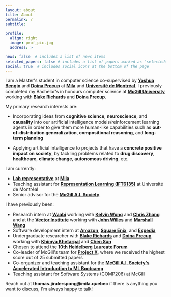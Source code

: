 ```yaml
---
layout: about
title: About
permalink: /
subtitle:

profile:
  align: right
  image: prof_pic.jpg
  address: >

news: false  # includes a list of news items
selected_papers: false # includes a list of papers marked as "selected={true}"
social: true  # includes social icons at the bottom of the page
---
```


I am a Master's student in computer science co-supervised by __[Yoshua Bengio](https://yoshuabengio.org/)__ and __[Doina Precup](https://mila.quebec/en/person/doina-precup/)__ at __[Mila](https://mila.quebec/en/)__ and __[Université de Montréal](https://www.umontreal.ca/)__. I previously completed my Bachelor's in honours computer science at __[McGill University](https://www.mcgill.ca/)__ working with __[Blake Richards](https://mila.quebec/en/person/blake-richards/)__ and __[Doina Precup](https://cs.mcgill.ca/~dprecup/)__.

My primary research interests are:
- Incorporating ideas from __cognitive science__, __neuroscience__, and __causality__ into our artificial intelligence models/reinforcement learning agents in order to give them more human-like capabilities such as __out-of-distribution generalization__, __compositional reasoning__, and __long-term planning__

<!-- - Understanding the capabilities and limitations of __LLMs__/__diffusion models__ as well as developing new LLM/diffusion model architectures/training paradigms -->

- Applying artificial intelligence to projects that have a __concrete positive impact on society__, by tackling problems related to __drug discovery__, __healthcare__, __climate change__, __autonomous driving__, etc.

I am currently:
- __[Lab representative](https://mila.quebec/en/mila-lab-reps/)__ at __[Mila](https://mila.quebec/en/)__
- Teaching assistant for __[Representation Learning (IFT6135)](https://sites.google.com/mila.quebec/ift6135-a2023/course-description)__ at Université de Montréal
- Senior advisor for the __[McGill A.I. Society](https://mcgillai.com/)__
<!-- - is to __take inspiration from human cognition to develop independent and useful artificial intelligence systems which have a positive impact on society.__ -->

I have previously been:
- Research intern at __[Waabi](https://waabi.ai/)__ working with __[Kelvin Wong](https://www.cs.toronto.edu/~kelvinwong/)__ and __[Chris Zhang](https://www.cs.toronto.edu/~cjhzhang/)__ and at the __[Vector Institute](https://vectorinstitute.ai/)__ working with __[John Willes](https://www.linkedin.com/in/johnwilles/)__ and __[Marshall Wang](https://www.linkedin.com/in/marshall-xuekun-wang/)__
- Software development intern at __[Amazon](https://www.amazon.ca/)__, __[Square Enix](https://www.square-enix.com/)__, and __[Expedia](https://www.expedia.ca/)__
- Undergraduate researcher with __[Blake Richards](https://mila.quebec/en/person/blake-richards/)__ and __[Doina Precup](https://cs.mcgill.ca/~dprecup/)__ working with __[Khimya Khetarpal](https://kkhetarpal.github.io/)__ and __[Chen Sun](https://scholar.google.com/citations?user=Xvl3OLEAAAAJ&hl=en)__
- Chosen to attend the __[10th Heidelberg Laureate Forum](https://www.heidelberg-laureate-forum.org/forum/10th-hlf-2023.html)__ 
- Co-leader of McGill's team for __[Project X](https://www.uoft.ai/projectx)__, where we received the highest score out of 25 submitted papers
- Co-organizer and teaching assistant for the __[McGill A.I. Society's Accelerated Introduction to ML Bootcamp](https://mcgillai.com/mais202)__
- Teaching assistant for Software Systems (COMP206) at McGill


<!-- 
I completed my Bachelor's in Honours Computer Science at __[McGill University](https://www.mcgill.ca/)__ where I worked with __[Professor Blake Richards](https://www.mcgill.ca/neuro/blake-richards-phd)__ and __[Dr. Chen Sun](https://linclab.mila.quebec/team/chen)__ on identifying important states for reinforcement learning in sparse reward environments, as well as with __[Professor Doina Precup](https://mila.quebec/en/person/doina-precup/)__ and __[Dr. Khimya Khetarpal](https://kkhetarpal.github.io/)__ on temporally extended models and planning using option models in pixel environments.

I was also previously an intern at __[Expedia](https://www.expedia.ca/)__, __[Square Enix](https://www.square-enix.com/)__, __[Amazon](https://www.amazon.ca/)__, the __[Vector Institute](https://vectorinstitute.ai/)__ and __[Waabi](https://waabi.ai/)__, as well as a __Technical Project Manager for the [McGill A.I. Society](https://mcgillai.com/)__, where I helped to organize, run, and teach __[MAIS 202](https://mcgillai.com/mais202)__, the Accelerated Introduction to ML Bootcamp every semester.

In 2022, I was a part of McGill's team in __[Project X](https://www.uoft.ai/projectx)__, a machine learning research competition organized by the University of Toronto. Our paper on using deep conservative reinforcement learning for mechanical ventilation treatment (which I co-first authored) received the highest score out of all 25 papers submitted to the competition, winning in the clinical practice category. 

I was also fortunate to be selected to participate in the __[10th Heidelberg Laureate Forum](https://www.heidelberg-laureate-forum.org/forum/10th-hlf-2023.html)__. -->

Reach out at __thomas.jiralerspong@mila.quebec__ if there is anything you want to discuss, I'm always happy to talk!

<!-- I am currently completing a research internship at __[Waabi](https://waabi.ai/)__, where I am working with __[Kelvin Wong](http://www.cs.toronto.edu/~kelvinwong/)__ and __[Chris Zhang](https://www.cs.toronto.edu/~cjhzhang/)__ on developing a realistic probabilistic traffic simulation using deep generative models.

I completed my Bachelor's in Honours Computer Science at __[McGill University](https://www.mcgill.ca/)__ where I worked with __[Professor Blake Richards](https://www.mcgill.ca/neuro/blake-richards-phd)__ and __[Dr. Chen Sun](https://linclab.mila.quebec/team/chen)__ in the __[LiNC lab](https://linclab.mila.quebec/home)__ on identifying important states for reinforcement learning in sparse reward environments, as well as with __[Professor Doina Precup](https://mila.quebec/en/person/doina-precup/)__ and __[Dr. Khimya Khetarpal](https://kkhetarpal.github.io/)__ in the __[Reasoning and Learning Lab](http://rl.cs.mcgill.ca/)__ on temporally extended models and planning using option models in pixel environments.

I was previously a __machine learning intern at the [Vector Institute for Artificial Intelligence](https://vectorinstitute.ai/)__, where I developed a reinforcement learning system for energy efficient data center HVAC control, did __research on statistical modelling with [Professor Christian Genest](https://www.math.mcgill.ca/cgenest/)__ and __[Dr. Bouchra Nasri](https://www.bouchrarnasri.com/)__ from the McGill Department of Mathematics and Statistics, completed internships at __AWS__, __Expedia__ and __Square Enix__,  and was a __Teaching Assistant for COMP206 (Software Systems) at McGill__.

I was also previously a __Technical Project Manager for the [McGill A.I. Society](https://mcgillai.com/)__, where I helped to organize, run, and teach __[MAIS 202](https://mcgillai.com/mais202)__, the Accelerated Introduction to ML Bootcamp, every semester (~30 students), and performed administrative tasks for the club. I am now a __Senior Advisor for the [McGill A.I. Society](https://mcgillai.com/)__, giving general advice and guidance to current club members.
 -->
